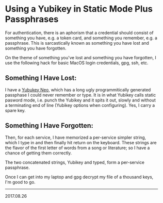 # Using a Yubikey in Static Mode Plus Passphrases

For authentication, there is an aphorism that a credential should
consist of something you have, e.g. a token card, and something you
remember, e.g. a passphrase.  This is sarcastically known as something
you have lost and something you have forgotten.

On the theme of something you've lost and something you have forgotten,
I use the following hack for basic MacOS login credentials, gpg, ssh,
etc.

## Something I Have Lost:

I have a [Yubukey Neo](https://www.yubico.com/), which has a long ugly
programmitically generated passphase I could never remember or type.  It
is in what Yubikey calls static pasword mode, i.e. punch the Yubikey and
it spits it out, slowly and without a terminating end of line (Yubikey
options when configuring).  Yes, I carry a spare key.

## Something I Have Forgotten:

Then, for each service, I have memorized a per-service simpler string,
which I type in and then finally hit return on the keyboard.  These
strings are the flavor of the first letter of words from a song or
literature; so I have a chance of getting them correctly.

The two concatenated strings, Yubikey and typed, form a per-service
passphrase.

Once I can get into my laptop and gpg decrypt my file of a thousand
keys, I'm good to go.

---

2017.08.26
